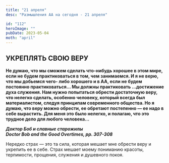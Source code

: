 ```yaml
---
title: "21 апреля"
desc: "Размышления АА на сегодня - 21 апреля"

id: "112"
heroImage: ""
pubDate: 2023-05-04
moth: "april"
---
```


## УКРЕПЛЯТЬ СВОЮ ВЕРУ

**Не думаю, что мы сможем сделать что-нибудь хорошее в этом мире, если не
будем практиковаться в том, чем занимаемся. И я не верю, что мы добьемся чего-
либо хорошего и в АА, если не будем постоянно практиковаться… Мы должны
практиковать …достижение духа служения. Нам нужно попытаться обрести
достаточную веру, что нелегко сделать, особенно человеку, который всегда был
материалистом, следуя принципам современного общества. Но я думаю, что веру
можно обрести, ее обретают постепенно — ее надо в себе вырастить. Для меня это
было нелегко, и полагаю, что это трудное дело для любого человека…**

**_Доктор Боб и славные старожилы  
Doctor Bob and the Good Overtimes, pp. 307-308_**

Нередко страх — это та сила, которая мешает мне обрести веру и укрепить ее в
себе. Страх мешает моему пониманию красоты, терпимости, прощения, служения и
душевного покоя.
